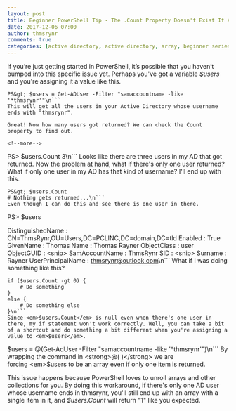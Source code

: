 ```yaml
---
layout: post
title: Beginner PowerShell Tip - The .Count Property Doesn't Exist If A Command Only Returns One Item
date: 2017-12-06 07:00
author: thmsrynr
comments: true
categories: [active directory, active directory, array, beginner series, beginner series, collections, PowerShell, powershell, Uncategorized]
---
```

If you’re just getting started in PowerShell, it’s possible that you haven’t bumped into this specific issue yet. Perhaps you've got a variable <em>$users</em> and you're assigning it a value like this.
```
PS&gt; $users = Get-ADUser -Filter "samaccountname -like '*thmsrynr'"\n```
This will get all the users in your Active Directory whose username ends with "thmsrynr".

Great! Now how many users got returned? We can check the Count property to find out.

<!--more-->
```
PS&gt; $users.Count
3\n```
Looks like there are three users in my AD that got returned. Now the problem at hand, what if there's only one user returned? What if only one user in my AD has that kind of username? I'll end up with this.
```
PS&gt; $users.Count
# Nothing gets returned...\n```
Even though I can do this and see there is one user in there.
```
PS&gt; $users

DistinguishedName : CN=ThmsRynr,OU=Users,DC=PCLINC,DC=domain,DC=tld
Enabled           : True
GivenName         : Thomas
Name              : Thomas Rayner
ObjectClass       : user
ObjectGUID        : &lt;snip&gt;
SamAccountName    : ThmsRynr
SID               : &lt;snip&gt;
Surname           : Rayner
UserPrincipalName : thmsrynr@outlook.com\n```
What if I was doing something like this?
```
if ($users.Count -gt 0) {
    # Do something
}
else {
    # Do something else
}\n```
Since <em>$users.Count</em> is null even when there's one user in there, my if statement won't work correctly. Well, you can take a bit of a shortcut and do something a bit different when you're assigning a value to <em>$users</em>.
```
$users = @(Get-AdUser -Filter "samaccountname -like '*thmsrynr'")\n```
By wrapping the command in <strong>@( )</strong> we are forcing <em>$users</em> to be an array even if only one item is returned.

This issue happens because PowerShell loves to unroll arrays and other collections for you. By doing this workaround, if there's only one AD user whose username ends in thmsrynr, you'll still end up with an array with a single item in it, and <em>$users.Count</em> will return "1" like you expected.
